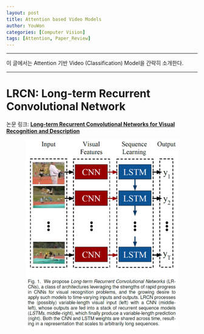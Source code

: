 ```yaml
---
layout: post
title: Attention based Video Models
author: YouWon
categories: [Computer Vision]
tags: [Attention, Paper_Review]
---
```


---

이 글에서는 Attention 기반 Video (Classification) Model을 간략히 소개한다.

---

# LRCN: Long-term Recurrent Convolutional Network

논문 링크: **[Long-term Recurrent Convolutional Networks for Visual Recognition and Description](https://arxiv.org/abs/1411.4389)**

<center><img src="/public/img/2021-12-04-RNN-based-Video-Models/LRCN.png" width="80%"></center>
